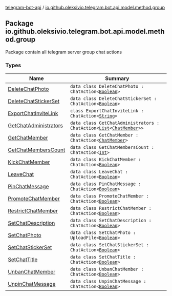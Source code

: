 [telegram-bot-api](../index.md) / [io.github.oleksivio.telegram.bot.api.model.method.group](./index.md)

## Package io.github.oleksivio.telegram.bot.api.model.method.group

Package contain all telegram server group chat actions

### Types

| Name | Summary |
|---|---|
| [DeleteChatPhoto](-delete-chat-photo/index.md) | `data class DeleteChatPhoto : ChatAction<`[`Boolean`](https://kotlinlang.org/api/latest/jvm/stdlib/kotlin/-boolean/index.html)`>` |
| [DeleteChatStickerSet](-delete-chat-sticker-set/index.md) | `data class DeleteChatStickerSet : ChatAction<`[`Boolean`](https://kotlinlang.org/api/latest/jvm/stdlib/kotlin/-boolean/index.html)`>` |
| [ExportChatInviteLink](-export-chat-invite-link/index.md) | `class ExportChatInviteLink : ChatAction<`[`String`](https://kotlinlang.org/api/latest/jvm/stdlib/kotlin/-string/index.html)`>` |
| [GetChatAdministrators](-get-chat-administrators/index.md) | `data class GetChatAdministrators : ChatAction<`[`List`](https://kotlinlang.org/api/latest/jvm/stdlib/kotlin.collections/-list/index.html)`<`[`ChatMember`](../io.github.oleksivio.telegram.bot.api.model.objects.std/-chat-member/index.md)`>>` |
| [GetChatMember](-get-chat-member/index.md) | `data class GetChatMember : ChatAction<`[`ChatMember`](../io.github.oleksivio.telegram.bot.api.model.objects.std/-chat-member/index.md)`>` |
| [GetChatMembersCount](-get-chat-members-count/index.md) | `data class GetChatMembersCount : ChatAction<`[`Int`](https://kotlinlang.org/api/latest/jvm/stdlib/kotlin/-int/index.html)`>` |
| [KickChatMember](-kick-chat-member/index.md) | `data class KickChatMember : ChatAction<`[`Boolean`](https://kotlinlang.org/api/latest/jvm/stdlib/kotlin/-boolean/index.html)`>` |
| [LeaveChat](-leave-chat/index.md) | `data class LeaveChat : ChatAction<`[`Boolean`](https://kotlinlang.org/api/latest/jvm/stdlib/kotlin/-boolean/index.html)`>` |
| [PinChatMessage](-pin-chat-message/index.md) | `data class PinChatMessage : ChatAction<`[`Boolean`](https://kotlinlang.org/api/latest/jvm/stdlib/kotlin/-boolean/index.html)`>` |
| [PromoteChatMember](-promote-chat-member/index.md) | `data class PromoteChatMember : ChatAction<`[`Boolean`](https://kotlinlang.org/api/latest/jvm/stdlib/kotlin/-boolean/index.html)`>` |
| [RestrictChatMember](-restrict-chat-member/index.md) | `data class RestrictChatMember : ChatAction<`[`Boolean`](https://kotlinlang.org/api/latest/jvm/stdlib/kotlin/-boolean/index.html)`>` |
| [SetChatDescription](-set-chat-description/index.md) | `data class SetChatDescription : ChatAction<`[`Boolean`](https://kotlinlang.org/api/latest/jvm/stdlib/kotlin/-boolean/index.html)`>` |
| [SetChatPhoto](-set-chat-photo/index.md) | `data class SetChatPhoto : UploadFile<`[`Boolean`](https://kotlinlang.org/api/latest/jvm/stdlib/kotlin/-boolean/index.html)`>` |
| [SetChatStickerSet](-set-chat-sticker-set/index.md) | `data class SetChatStickerSet : ChatAction<`[`Boolean`](https://kotlinlang.org/api/latest/jvm/stdlib/kotlin/-boolean/index.html)`>` |
| [SetChatTitle](-set-chat-title/index.md) | `data class SetChatTitle : ChatAction<`[`Boolean`](https://kotlinlang.org/api/latest/jvm/stdlib/kotlin/-boolean/index.html)`>` |
| [UnbanChatMember](-unban-chat-member/index.md) | `data class UnbanChatMember : ChatAction<`[`Boolean`](https://kotlinlang.org/api/latest/jvm/stdlib/kotlin/-boolean/index.html)`>` |
| [UnpinChatMessage](-unpin-chat-message/index.md) | `data class UnpinChatMessage : ChatAction<`[`Boolean`](https://kotlinlang.org/api/latest/jvm/stdlib/kotlin/-boolean/index.html)`>` |

